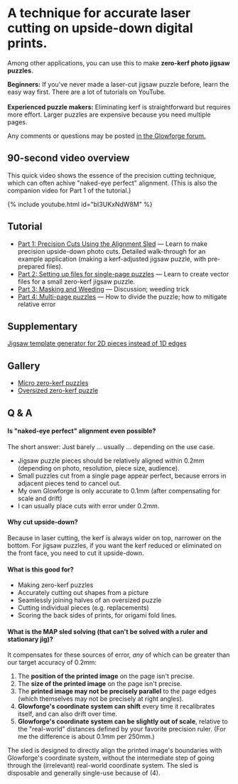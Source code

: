 
# A technique for accurate laser cutting on upside-down digital prints.

Among other applications, you can use this to make **zero-kerf photo jigsaw puzzles**.

<p class="error"><b>Beginners:</b> If you've never made a laser-cut jigsaw puzzle before, learn the easy way first. There are a lot of tutorials on YouTube.<br/><br/><b>Experienced puzzle makers:</b> Eliminating kerf is straightforward but requires more effort.  Larger puzzles are expensive because you need multiple pages.</p>

<p class="info">Any comments or questions may be posted <a href="https://community.glowforge.com/t/kerf-adjusted-jigsaw-puzzles-tutorial/121437">in the Glowforge forum.</a></p>

## 90-second video overview

This quick video shows the essence of the precision cutting technique, which can often achive "naked-eye perfect" alignment.  (This is also the companion video for Part 1 of the tutorial.)

{% include youtube.html id="bI3UKxNdW8M" %}

## Tutorial

- [Part 1: Precision Cuts Using the Alignment Sled](using-the-alignment-sled.md) — Learn to make precision upside-down photo cuts.  Detailed walk-through for an example application (making a kerf-adjusted jigsaw puzzle, with pre-prepared files).
- [Part 2: Setting up files for single-page puzzles](single-page-puzzles.md) — Learn to create vector files for a small zero-kerf jigsaw puzzle.
- [Part 3: Masking and Weeding](masking-and-weeding.md) — Discussion; weeding trick
- [Part 4: Multi-page puzzles](multipage-puzzles.md) — How to divide the puzzle; how to mitigate relative error

## Supplementary

[Jigsaw template generator for 2D pieces instead of 1D edges](https://mchrisman.github.io/jigsawGenerator/)

## Gallery

* [Micro zero-kerf puzzles](https://community.glowforge.com/t/christmas-russian-doll-jigsaw-puzzles-micro-puzzles/121318)
* [Oversized zero-kerf puzzle](https://community.glowforge.com/t/picture-jigsaw-puzzles-with-kerf-eliminated-snugly-fitting/121229)

## Q & A


#### Is "naked-eye perfect" alignment even possible?
The short answer: Just barely ... usually ... depending on the use case.

* Jigsaw puzzle pieces should be relatively aligned within 0.2mm (depending on photo, resolution, piece size, audience).
* Small puzzles cut from a single page appear perfect, because errors in adjacent pieces tend to cancel out.
* My own Glowforge is only accurate to 0.1mm (after compensating for scale and drift)
* I can usually place cuts with error under 0.2mm.

#### Why cut upside-down?
Because in laser cutting, the kerf is always wider on top, narrower on the bottom.  For jigsaw puzzles, if you want the kerf reduced or eliminated on the front face, you need to cut it upside-down.

#### What is this good for?
* Making zero-kerf puzzles
* Accurately cutting out shapes from a picture
* Seamlessly joining halves of an oversized puzzle
* Cutting individual pieces (e.g. replacements)
* Scoring the back sides of prints, for origami fold lines.

#### What is the MAP sled solving (that can't be solved with a ruler and stationary jig)?

It compensates for these sources of error, _any_ of which can be greater than our target accuracy of 0.2mm:

1. The **position of the printed image** on the page isn't precise.
2. The **size of the printed image** on the page isn't precise.
3. The **printed image may not be precisely parallel** to the page edges (which themselves may not be precisely at right angles).
4. **Glowforge's coordinate system can shift** every time it recalibrates itself, and can also drift over time.
6. **Glowforge's coordinate system can be slightly out of scale**, relative to the "real-world" distances defined by your favorite precision ruler.  (For me the difference is about 0.1mm per 250mm.)  

The sled is designed to directly align the printed image's boundaries with Glowforge's coordinate system, without the intermediate step of going through the (irrelevant) real-world coordinate system.  The sled is disposable and generally single-use because of (4).
